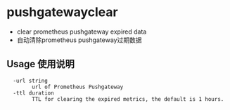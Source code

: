# pushgatewayclear
+ clear prometheus pushgateway expired data
+ 自动清除prometheus pushgateway过期数据


## Usage 使用说明
```
  -url string
        url of Prometheus Pushgateway
  -ttl duration
        TTL for clearing the expired metrics, the default is 1 hours.

```

